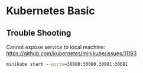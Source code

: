 # Kubernetes Basic

## Trouble Shooting

Cannot expose service to local machine: https://github.com/kubernetes/minikube/issues/11193

```cmd
minikube start --ports=30080:30080,30081:30081
```